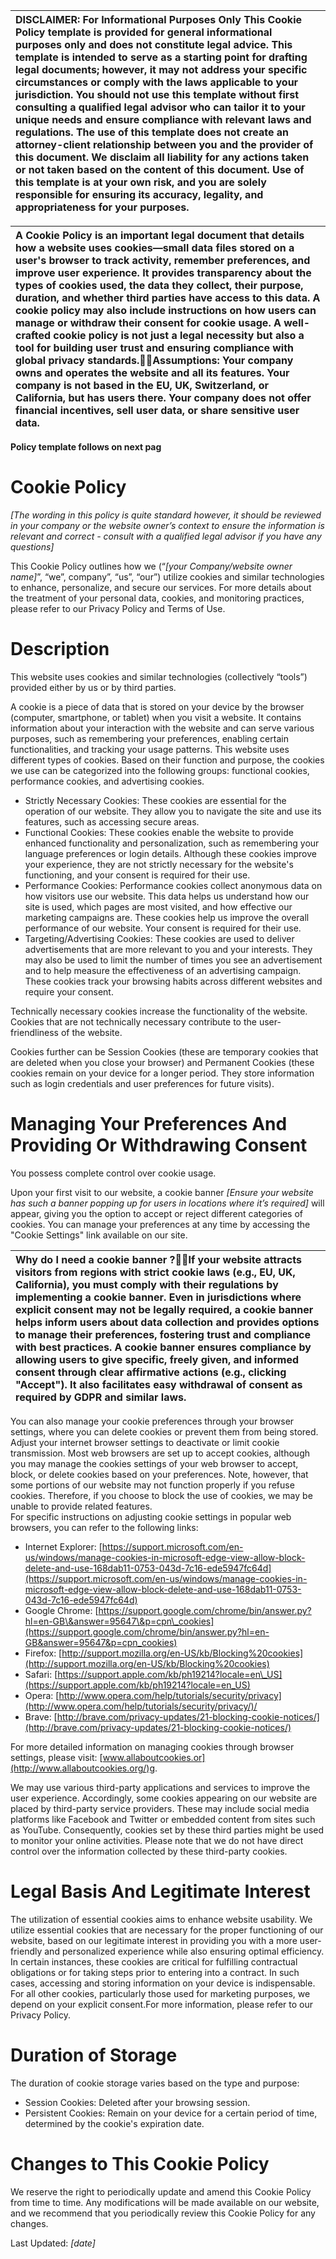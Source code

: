 

| DISCLAIMER: For Informational Purposes Only This Cookie Policy template is provided for general informational purposes only and does not constitute legal advice. This template is intended to serve as a starting point for drafting legal documents; however, it may not address your specific circumstances or comply with the laws applicable to your jurisdiction. You should not use this template without first consulting a qualified legal advisor who can tailor it to your unique needs and ensure compliance with relevant laws and regulations. The use of this template does not create an attorney-client relationship between you and the provider of this document. We disclaim all liability for any actions taken or not taken based on the content of this document. Use of this template is at your own risk, and you are solely responsible for ensuring its accuracy, legality, and appropriateness for your purposes. |
| :---- |

 

| A Cookie Policy is an important legal document that details how a website uses cookies—small data files stored on a user's browser to track activity, remember preferences, and improve user experience. It provides transparency about the types of cookies used, the data they collect, their purpose, duration, and whether third parties have access to this data. A cookie policy may also include instructions on how users can manage or withdraw their consent for cookie usage. A well-crafted cookie policy is not just a legal necessity but also a tool for building user trust and ensuring compliance with global privacy standards.Assumptions: Your company owns and operates the website and all its features. Your company is not based in the EU, UK, Switzerland, or California, but has users there. Your company does not offer financial incentives, sell user data, or share sensitive user data. |
| :---- |

**Policy template follows on next pag**

# **Cookie Policy**

*\[The wording in this policy is quite standard however, it should be reviewed in your company or the website owner’s context to ensure the information is relevant and correct \- consult with a qualified legal advisor if you have any questions\]*

This Cookie Policy outlines how we (“*\[your Company/website owner name\]*”, “we”, company”, “us”, “our”) utilize cookies and similar technologies to enhance, personalize, and secure our services. For more details about the treatment of your personal data, cookies, and monitoring practices, please refer to our Privacy Policy and Terms of Use.

# **Description**

This website uses cookies and similar technologies (collectively “tools”) provided either by us or by third parties.  

A cookie is a piece of data that is stored on your device by the browser (computer, smartphone, or tablet) when you visit a website. It contains information about your interaction with the website and can serve various purposes, such as remembering your preferences, enabling certain functionalities, and tracking your usage patterns. This website uses different types of cookies.  Based on their function and purpose, the cookies we use can be categorized into the following groups: functional cookies, performance cookies, and advertising cookies.

* Strictly Necessary Cookies: These cookies are essential for the operation of our website. They allow you to navigate the site and use its features, such as accessing secure areas.  
* Functional Cookies: These cookies enable the website to provide enhanced functionality and personalization, such as remembering your language preferences or login details. Although these cookies improve your experience, they are not strictly necessary for the website's functioning, and your consent is required for their use.  
* Performance Cookies: Performance cookies collect anonymous data on how visitors use our website. This data helps us understand how our site is used, which pages are most visited, and how effective our marketing campaigns are. These cookies help us improve the overall performance of our website. Your consent is required for their use.  
* Targeting/Advertising Cookies: These cookies are used to deliver advertisements that are more relevant to you and your interests. They may also be used to limit the number of times you see an advertisement and to help measure the effectiveness of an advertising campaign. These cookies track your browsing habits across different websites and require your consent.

Technically necessary cookies increase the functionality of the website. Cookies that are not technically necessary contribute to the user-friendliness of the website.

Cookies further can be Session Cookies (these are temporary cookies that are deleted when you close your browser) and Permanent Cookies (these cookies remain on your device for a longer period. They store information such as login credentials and user preferences for future visits).

# **Managing Your Preferences And Providing Or Withdrawing Consent**

You possess complete control over cookie usage.

Upon your first visit to our website, a cookie banner *\[Ensure your website has such a banner popping up for users in locations where it’s required\]* will appear, giving you the option to accept or reject different categories of cookies. You can manage your preferences at any time by accessing the "Cookie Settings" link available on our site.

| Why do I need a cookie banner ?If your website attracts visitors from regions with strict cookie laws (e.g., EU, UK, California), you must comply with their regulations by implementing a cookie banner.  Even in jurisdictions where explicit consent may not be legally required, a cookie banner helps inform users about data collection and provides options to manage their preferences, fostering trust and compliance with best practices. A cookie banner ensures compliance by allowing users to give specific, freely given, and informed consent through clear affirmative actions (e.g., clicking "Accept"). It also facilitates easy withdrawal of consent as required by GDPR and similar laws. |
| :---- |

You can also manage your cookie preferences through your browser settings, where you can delete cookies or prevent them from being stored. Adjust your internet browser settings to deactivate or limit cookie transmission. Most web browsers are set up to accept cookies, although you may manage the cookies settings of your web browser to accept, block, or delete cookies based on your preferences. Note, however, that some portions of our website may not function properly if you refuse cookies. Therefore, if you choose to block the use of cookies, we may be unable to provide related features.  
For specific instructions on adjusting cookie settings in popular web browsers, you can refer to the following links:

* Internet Explorer: [https://support.microsoft.com/en-us/windows/manage-cookies-in-microsoft-edge-view-allow-block-delete-and-use-168dab11-0753-043d-7c16-ede5947fc64d](https://support.microsoft.com/en-us/windows/manage-cookies-in-microsoft-edge-view-allow-block-delete-and-use-168dab11-0753-043d-7c16-ede5947fc64d)   
* Google Chrome: [https://support.google.com/chrome/bin/answer.py?hl=en-GB\&answer=95647\&p=cpn\_cookies](https://support.google.com/chrome/bin/answer.py?hl=en-GB&answer=95647&p=cpn_cookies)   
* Firefox: [http://support.mozilla.org/en-US/kb/Blocking%20cookies](http://support.mozilla.org/en-US/kb/Blocking%20cookies)  
* Safari: [https://support.apple.com/kb/ph19214?locale=en\_US](https://support.apple.com/kb/ph19214?locale=en_US)  
* Opera: [http://www.opera.com/help/tutorials/security/privacy](http://www.opera.com/help/tutorials/security/privacy/)/   
* Brave: ​​[http://brave.com/privacy-updates/21-blocking-cookie-notices/](http://brave.com/privacy-updates/21-blocking-cookie-notices/) 

For more detailed information on managing cookies through browser settings, please visit: [www.allaboutcookies.or](http://www.allaboutcookies.org/)g.

We may use various third-party applications and services to improve the user experience. Accordingly, some cookies appearing on our website are placed by third-party service providers. These may include social media platforms like Facebook and Twitter or embedded content from sites such as YouTube. Consequently, cookies set by these third parties might be used to monitor your online activities. Please note that we do not have direct control over the information collected by these third-party cookies.

# **Legal Basis And Legitimate Interest** 

The utilization of essential cookies aims to enhance website usability. We utilize essential cookies that are necessary for the proper functioning of our website, based on our legitimate interest in providing you with a more user-friendly and personalized experience while also ensuring optimal efficiency. In certain instances, these cookies are critical for fulfilling contractual obligations or for taking steps prior to entering into a contract. In such cases, accessing and storing information on your device is indispensable. For all other cookies, particularly those used for marketing purposes, we depend on your explicit consent.For more information, please refer to our Privacy Policy.

# **Duration of Storage**

The duration of cookie storage varies based on the type and purpose:

* Session Cookies: Deleted after your browsing session.  
* Persistent Cookies: Remain on your device for a certain period of time, determined by the cookie's expiration date.

# **Changes to This Cookie Policy**

We reserve the right to periodically update and amend this Cookie Policy from time to time. Any modifications will be made available on our website, and we recommend that you periodically review this Cookie Policy for any changes.

Last Updated: *\[date\]*  
